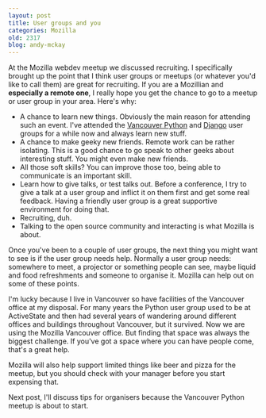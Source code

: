 ```yaml
---
layout: post
title: User groups and you
categories: Mozilla
old: 2317
blog: andy-mckay
---
```

<p>At the Mozilla webdev meetup we discussed recruiting. I specifically brought up the point that I think user groups or meetups (or whatever you'd like to call them) are great for recruiting. If you are a Mozillian and <b>especially a remote one</b>, I really hope you get the chance to go to a meetup or user group in your area. Here's why:</p>
<ul>
<li>A chance to learn new things. Obviously the main reason for attending such an event. I've attended the <a href="http://www.meetup.com/vanpyz/">Vancouver Python</a> and <a href="http://www.meetup.com/djangovan/">Django</a> user groups for a while now and always learn new stuff.</li>
<li>A chance to make geeky new friends. Remote work can be rather isolating. This is a good chance to go speak to other geeks about interesting stuff. You might even make new friends.</li>
<li>All those soft skills? You can improve those too, being able to communicate is an important skill.</li>
<li>Learn how to give talks, or test talks out. Before a conference, I try to give a talk at a user group and inflict it on them first and get some real feedback. Having a friendly user group is a great supportive environment for doing that.</li>
<li>Recruiting, duh.</li>
<li>Talking to the open source community and interacting is what Mozilla is about.</li>
</ul>
<p>Once you've been to a couple of user groups, the next thing you might want to see is if the user group needs help. Normally a user group needs: somewhere to meet, a projector or something people can see, maybe liquid and food refreshments and someone to organise it. Mozilla can help out on some of these points.</p>
<p>I'm lucky because I live in Vancouver so have facilities of the Vancouver office at my disposal. For many years the Python user group used to be at ActiveState and then had several years of wandering around different offices and buildings throughout Vancouver, but it survived. Now we are using the Mozilla Vancouver office. But finding that space was always the biggest challenge. If you've got a space where you can have people come, that's a great help.</p>
<p>Mozilla will also help support limited things like beer and pizza for the meetup, but you should check with your manager before you start expensing that.</p>
<p>Next post, I'll discuss tips for organisers because the Vancouver Python meetup is about to start.</p>